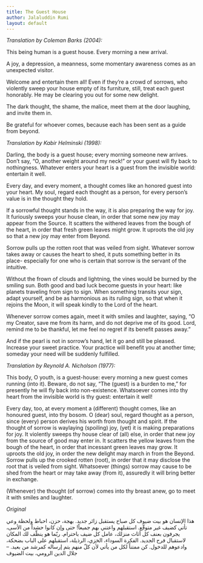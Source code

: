 ```yaml
---
title: The Guest House
author: Jalaluddin Rumi
layout: default
---
```


*Translation by Coleman Barks (2004):*

This being human is a guest house.
Every morning a new arrival.

A joy, a depression, a meanness,
some momentary awareness comes
as an unexpected visitor.

Welcome and entertain them all!
Even if they’re a crowd of sorrows,
who violently sweep your house
empty of its furniture,
still, treat each guest honorably.
He may be clearing you out
for some new delight.

The dark thought, the shame, the malice,
meet them at the door laughing,
and invite them in.

Be grateful for whoever comes,
because each has been sent
as a guide from beyond.

*Translation by Kabir Helminski (1998):*

Darling, the body is a guest house;
every morning someone new arrives.
Don’t say, “O, another weight around my neck!”
or your guest will fly back to nothingness.
Whatever enters your heart is a guest
from the invisible world: entertain it well.

Every day, and every moment, a thought comes
like an honored guest into your heart.
My soul, regard each thought as a person,
for every person’s value is in the thought they hold.

If a sorrowful thought stands in the way,
it is also preparing the way for joy.
It furiously sweeps your house clean,
in order that some new joy may appear from the Source.
It scatters the withered leaves from the bough of the heart,
in order that fresh green leaves might grow.
It uproots the old joy so that
a new joy may enter from Beyond.

Sorrow pulls up the rotten root
that was veiled from sight.
Whatever sorrow takes away or causes the heart to shed,
it puts something better in its place-
especially for one who is certain
that sorrow is the servant of the intuitive.

Without the frown of clouds and lightning,
the vines would be burned by the smiling sun.
Both good and bad luck become guests in your heart:
like planets traveling from sign to sign.
When something transits your sign, adapt yourself,
and be as harmonious as its ruling sign,
so that when it rejoins the Moon,
it will speak kindly to the Lord of the heart.

Whenever sorrow comes again,
meet it with smiles and laughter,
saying, “O my Creator, save me from its harm,
and do not deprive me of its good.
Lord, remind me to be thankful,
let me feel no regret if its benefit passes away.”

And if the pearl is not in sorrow’s hand,
let it go and still be pleased.
Increase your sweet practice.
Your practice will benefit you at another time;
someday your need will be suddenly fulfilled.

*Translation by Reynold A. Nicholson (1977):*

This body, O youth, is a guest-house: every morning a new
guest comes running (into it).
Beware, do not say, “The (guest) is a burden to me,” for
presently he will fly back into non-existence.
Whatsoever comes into thy heart from the invisible world is
thy guest: entertain it well!

Every day, too, at every moment a (different) thought comes,
like an honoured guest, into thy bosom.
O (dear) soul, regard thought as a person, since (every) person
derives his worth from thought and spirit.
If the thought of sorrow is waylaying (spoiling) joy, (yet) it
is making preparations for joy.
It violently sweeps thy house clear of (all) else, in order that
new joy from the source of good may enter in.
It scatters the yellow leaves from the bough of the heart, in
order that incessant green leaves may grow.
It uproots the old joy, in order the new delight may march
in from the Beyond.
Sorrow pulls up the crooked rotten (root), in order that it may
disclose the root that is veiled from sight.
Whatsoever (things) sorrow may cause to be shed from the
heart or may take away (from it), assuredly it will bring better
in exchange.

(Whenever) the thought (of sorrow) comes into thy breast
anew, go to meet it with smiles and laughter.


*Original*

هذا الإنسان هو بيت ضيوف
كل صباح يستقبل زائر جديد.
بهجة، حزن، احباط ولحظة وعي
تأتي كضيف غير متوقّع.
استقبلهم واعتني بهم جميعاً!
حتى وإن كانوا حشداً من الأسى،
يجرفون بعنف كل أثاث منزلك،
عامل كل ضيف باحترام.
ربّما هو ينظّف لك المكان
لاستقبال فرح الجديد.
الفكرة السوداء، الخزي، الرذيلة،
استقبلهم على الباب بضحكة،
وادعوهم للدخول.
كن ممتناً لكل من يأتي لأن كلّ منهم
يتم إرساله كمرشد من بعيد.
– جلال الدين الرومي، بيت الضيوف
